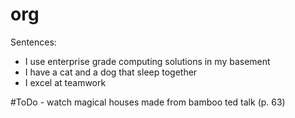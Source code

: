 # org

Sentences:
- I use enterprise grade computing solutions in my basement
- I have a cat and a dog that sleep together
- I excel at teamwork

#ToDo - watch magical houses made from bamboo ted talk (p. 63)
